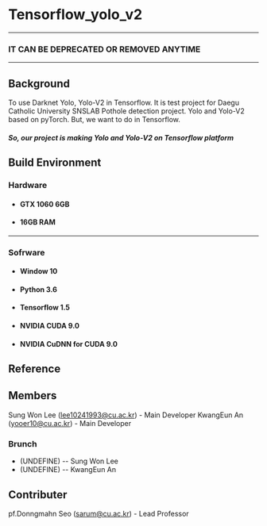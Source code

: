 # Tensorflow_yolo_v2
-------------------------
### IT CAN BE DEPRECATED OR REMOVED ANYTIME
-------------------------
## Background
To use Darknet Yolo, Yolo-V2 in Tensorflow.
It is test project for Daegu Catholic University SNSLAB Pothole detection project.
Yolo and Yolo-V2 based on pyTorch.
But, we want to do in Tensorflow.
##### So, our project is making Yolo and Yolo-V2 on Tensorflow platform

## Build Environment
 ### Hardware
  * #### GTX 1060 6GB
  * #### 16GB RAM
---------------------------------------------------
 ### Sofrware
  * #### Window 10
  * #### Python 3.6
  * #### Tensorflow 1.5
  * #### NVIDIA CUDA 9.0
  * #### NVIDIA CuDNN for CUDA 9.0
 
## Reference

## Members
Sung Won Lee (<lee10241993@cu.ac.kr>) - Main Developer
KwangEun An (<yooer10@cu.ac.kr>) - Main Developer

### Brunch
 + (UNDEFINE) -- Sung Won Lee
 + (UNDEFINE) -- KwangEun An

## Contributer
pf.Donngmahn Seo (<sarum@cu.ac.kr>) - Lead Professor
